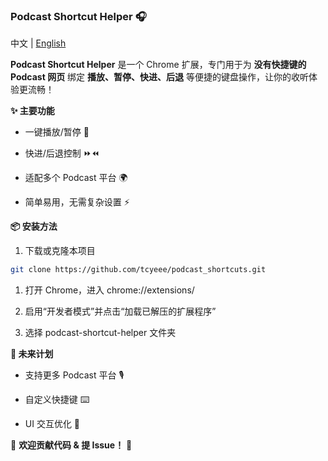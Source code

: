 ### **Podcast Shortcut Helper 🎧**

中文 | [English](../README.md)


**Podcast Shortcut Helper** 是一个 Chrome 扩展，专门用于为 **没有快捷键的 Podcast 网页** 绑定 **播放、暂停、快进、后退** 等便捷的键盘操作，让你的收听体验更流畅！



**✨ 主要功能**

- 一键播放/暂停 🎵

- 快进/后退控制 ⏩⏪

- 适配多个 Podcast 平台 🌍

- 简单易用，无需复杂设置 ⚡

  

**📦 安装方法**

1. 下载或克隆本项目

```bash
git clone https://github.com/tcyeee/podcast_shortcuts.git
```

1. 打开 Chrome，进入 chrome://extensions/

2. 启用“开发者模式”并点击“加载已解压的扩展程序”

3. 选择 podcast-shortcut-helper 文件夹

   

**🔧 未来计划**

- 支持更多 Podcast 平台 🎙️

- 自定义快捷键 ⌨️

- UI 交互优化 🎨

  

📢 **欢迎贡献代码 & 提 Issue！** 🚀
